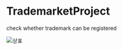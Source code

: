 # TrademarketProject
check whether trademark can be registered

![상표](https://github.com/MVPatM/TrademarketProject/assets/76089856/2ff5a5d4-e4ab-4dd0-a49d-7c8e0c163662)
